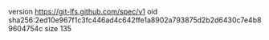 version https://git-lfs.github.com/spec/v1
oid sha256:2ed10e967f1c3fc446ad4c642ffe1a8902a793875d2b2d6430c7e4b89604754c
size 135
